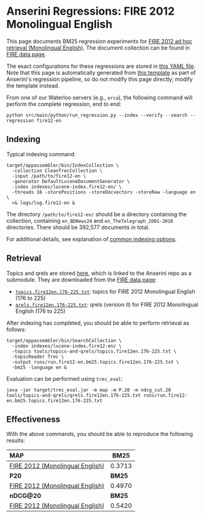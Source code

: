 # Anserini Regressions: FIRE 2012 Monolingual English

This page documents BM25 regression experiments for [FIRE 2012 ad hoc retrieval (Monolingual English)](https://www.isical.ac.in/~fire/2012/adhoc.html).
The document collection can be found in [FIRE data page](http://fire.irsi.res.in/fire/static/data).

The exact configurations for these regressions are stored in [this YAML file](../../src/main/resources/regression/fire12-en.yaml).
Note that this page is automatically generated from [this template](../../src/main/resources/docgen/templates/fire12-en.template) as part of Anserini's regression pipeline, so do not modify this page directly; modify the template instead.

From one of our Waterloo servers (e.g., `orca`), the following command will perform the complete regression, end to end:

```
python src/main/python/run_regression.py --index --verify --search --regression fire12-en
```

## Indexing

Typical indexing command:

```
target/appassembler/bin/IndexCollection \
  -collection CleanTrecCollection \
  -input /path/to/fire12-en \
  -generator DefaultLuceneDocumentGenerator \
  -index indexes/lucene-index.fire12-en/ \
  -threads 16 -storePositions -storeDocvectors -storeRaw -language en \
  >& logs/log.fire12-en &
```

The directory `/path/to/fire12-en/` should be a directory containing the collection, containing `en_BDNews24` and `en_TheTelegraph_2001-2010` directories.
There should be 392,577 documents in total.

For additional details, see explanation of [common indexing options](../../docs/common-indexing-options.md).

## Retrieval

Topics and qrels are stored [here](https://github.com/castorini/anserini-tools/tree/master/topics-and-qrels), which is linked to the Anserini repo as a submodule.
They are downloaded from the [FIRE data page](http://fire.irsi.res.in/fire/static/data):

+ [`topics.fire12en.176-225.txt`](https://github.com/castorini/anserini-tools/tree/master/topics-and-qrels/topics.fire12en.176-225.txt): topics for FIRE 2012 Monolingual English (176 to 225)
+ [`qrels.fire12en.176-225.txt`](https://github.com/castorini/anserini-tools/tree/master/topics-and-qrels/qrels.fire12en.176-225.txt): qrels (version II) for FIRE 2012 Monolingual English (176 to 225)

After indexing has completed, you should be able to perform retrieval as follows:

```
target/appassembler/bin/SearchCollection \
  -index indexes/lucene-index.fire12-en/ \
  -topics tools/topics-and-qrels/topics.fire12en.176-225.txt \
  -topicReader Trec \
  -output runs/run.fire12-en.bm25.topics.fire12en.176-225.txt \
  -bm25 -language en &
```

Evaluation can be performed using `trec_eval`:

```
java -jar target/trec_eval.jar -m map -m P.20 -m ndcg_cut.20 tools/topics-and-qrels/qrels.fire12en.176-225.txt runs/run.fire12-en.bm25.topics.fire12en.176-225.txt
```

## Effectiveness

With the above commands, you should be able to reproduce the following results:

| **MAP**                                                                                                      | **BM25**  |
|:-------------------------------------------------------------------------------------------------------------|-----------|
| [FIRE 2012 (Monolingual English)](https://github.com/castorini/anserini-tools/tree/master/topics-and-qrels/topics.fire12en.176-225.txt)| 0.3713    |
| **P20**                                                                                                      | **BM25**  |
| [FIRE 2012 (Monolingual English)](https://github.com/castorini/anserini-tools/tree/master/topics-and-qrels/topics.fire12en.176-225.txt)| 0.4970    |
| **nDCG@20**                                                                                                  | **BM25**  |
| [FIRE 2012 (Monolingual English)](https://github.com/castorini/anserini-tools/tree/master/topics-and-qrels/topics.fire12en.176-225.txt)| 0.5420    |
